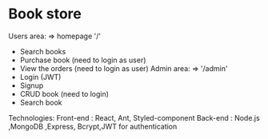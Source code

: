 # Book store

Users area: => homepage '/'
 - Search books
 - Purchase book (need to login as user)
 - View the orders (need to login as user)
Admin area: => '/admin'
 - Login (JWT)
 - Signup
 - CRUD book (need to login)
 - Search book


Technologies:
Front-end : React, Ant, Styled-component 
Back-end : Node.js ,MongoDB ,Express, Bcrypt,JWT for authentication

